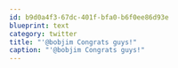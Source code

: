 ```yaml
---
id: b9d0a4f3-67dc-401f-bfa0-b6f0ee86d93e
blueprint: text
category: twitter
title: "'@bobjim Congrats guys!"
caption: "'@bobjim Congrats guys!"
---
```

